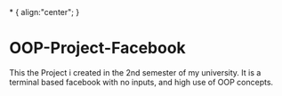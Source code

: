 <!DOCTYPE html>
<html>
<head>
* {
  align:"center";
}
</head>
<body>
  <h1>OOP-Project-Facebook</h1>
  <p>This the Project i created in the 2nd semester of my university. It is a terminal based facebook with no inputs, and high use of OOP concepts.
  </p>
</body>
</html>
